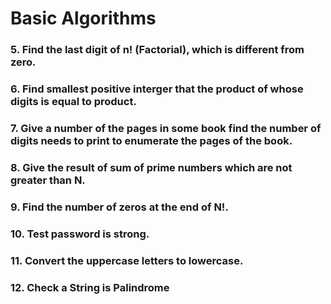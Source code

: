 # Basic Algorithms

### 5. Find the last digit of n! (Factorial), which is different from zero.

### 6. Find smallest positive interger that the product of whose digits is equal to product.

### 7. Give a number of the pages in some book find the number of digits needs to print to enumerate the pages of the book.

### 8. Give the result of sum of prime numbers which are not greater than N.

### 9. Find the number of zeros at the end of N!.

### 10. Test password is strong.

### 11. Convert the uppercase letters to lowercase.

### 12. Check a String is Palindrome
